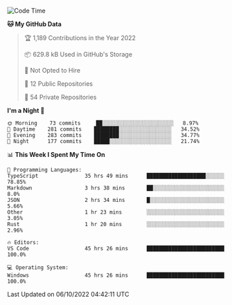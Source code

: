 <!--START_SECTION:waka-->
![Code Time](http://img.shields.io/badge/Code%20Time-3%2C084%20hrs%2027%20mins-blue)

**🐱 My GitHub Data** 

> 🏆 1,189 Contributions in the Year 2022
 > 
> 📦 629.8 kB Used in GitHub's Storage 
 > 
> 🚫 Not Opted to Hire
 > 
> 📜 12 Public Repositories 
 > 
> 🔑 54 Private Repositories  
 > 
**I'm a Night 🦉** 

```text
🌞 Morning    73 commits     ██░░░░░░░░░░░░░░░░░░░░░░░   8.97% 
🌆 Daytime    281 commits    ████████░░░░░░░░░░░░░░░░░   34.52% 
🌃 Evening    283 commits    ████████░░░░░░░░░░░░░░░░░   34.77% 
🌙 Night      177 commits    █████░░░░░░░░░░░░░░░░░░░░   21.74%

```


📊 **This Week I Spent My Time On** 

```text
💬 Programming Languages: 
TypeScript               35 hrs 49 mins      ███████████████████░░░░░░   78.85% 
Markdown                 3 hrs 38 mins       ██░░░░░░░░░░░░░░░░░░░░░░░   8.0% 
JSON                     2 hrs 34 mins       █░░░░░░░░░░░░░░░░░░░░░░░░   5.66% 
Other                    1 hr 23 mins        ░░░░░░░░░░░░░░░░░░░░░░░░░   3.05% 
Rust                     1 hr 20 mins        ░░░░░░░░░░░░░░░░░░░░░░░░░   2.96%

🔥 Editors: 
VS Code                  45 hrs 26 mins      █████████████████████████   100.0%

💻 Operating System: 
Windows                  45 hrs 26 mins      █████████████████████████   100.0%

```


 Last Updated on 06/10/2022 04:42:11 UTC
<!--END_SECTION:waka-->


